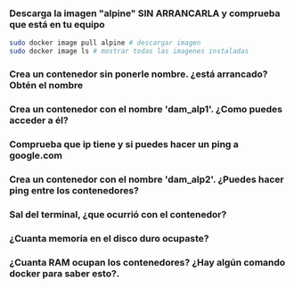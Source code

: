 ### Descarga la imagen "alpine" SIN ARRANCARLA y comprueba que está en tu equipo
```sh
sudo docker image pull alpine # descargar imagen
sudo docker image ls # mostrar todas las imagenes instaladas
```
### Crea un contenedor sin ponerle nombre. ¿está arrancado? Obtén el nombre

### Crea un contenedor con el nombre 'dam_alp1'. ¿Como puedes acceder a él?

### Comprueba que ip tiene y si puedes hacer un ping a google.com

### Crea un contenedor con el nombre 'dam_alp2'. ¿Puedes hacer ping entre los contenedores?

### Sal del terminal, ¿que ocurrió con el contenedor?

### ¿Cuanta memoria en el disco duro ocupaste?

### ¿Cuanta RAM ocupan los contenedores? ¿Hay algún comando docker para saber esto?.
